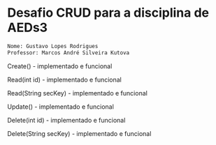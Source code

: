 # Desafio CRUD para a disciplina de AEDs3

```bash
Nome: Gustavo Lopes Rodrigues
Professor: Marcos André Silveira Kutova
```

Create() - implementado e funcional

Read(int id) - implementado e funcional

Read(String secKey) - implementado e funcional

Update() - implementado e funcional

Delete(int id) - implementado e funcional

Delete(String secKey) - implementado e funcional
